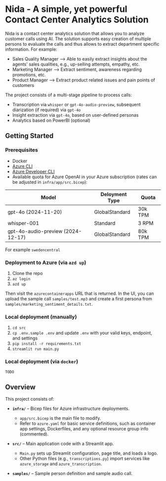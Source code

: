 <!-- filepath: ./README.md -->
# Nida - A simple, yet powerful Contact Center Analytics Solution

Nida is a contact center analytics solution that allows you to analyze customer calls using AI. The solution supports easy creation of multiple persons to evaluate the calls and thus allows to extract department specific information. For example:

* Sales Quality Manager --> Able to easily extract insights about the agents' sales qualities, e.g., up-selling attempts, empathy, etc.
* Marketing Manager --> Extract sentiment, awareness regarding promotions, etc.
* Product Manager --> Extract product related issues and pain points of customers

The project consists of a multi-stage pipeline to process calls:

* Transcription via `whisper` or `gpt-4o-audio-preview`, subsequent diarization (if required) via `gpt-4o`
* Insight extraction via `gpt-4o`, based on user-defined personas
* Analytics based on PowerBI (optional)

## Getting Started

### Prerequisites

* Docker
* [Azure CLI](https://learn.microsoft.com/en-us/cli/azure/install-azure-cli)
* [Azure Developer CLI](https://learn.microsoft.com/en-us/azure/developer/azure-developer-cli/install-azd)
* Available quota for Azure OpenAI in your Azure subscription (rates can be adjusted in `infra/app/src.bicep`):

| Model | Deloyment Type | Quota |
|---------|-------|------|
| gpt-4o (2024-11-20) | GlobalStandard | 30k TPM |
| whisper-001 | Standard | 3 RPM |
| gpt-4o-audio-preview (2024-12-17) | GlobalStandard | 80k TPM |

For example `swedencentral`

### Deployment to Azure (via `azd up`)

1. Clone the repo
1. `az login`
1. `azd up`

Then visit the `azurecontainerapps` URL that is returned. In the UI, you can upload the sample call `samples/test.mp3` and create a first persona from `samples/marketing_sentiment_details.txt`.

### Local deployment (manually)

1. `cd src`
1. `cp .env.sample .env` and update `.env` with your valid keys, endpoint, and settings
1. `pip install -r requirements.txt`
1. `streamlit run main.py`

### Local deployment (via `docker`)

`TODO`

## Overview

This project consists of:

- **`infra/`** – Bicep files for Azure infrastructure deployments.  
  - `app/src.bicep` is the main file to modify.
  - Refer to `azure.yaml` for basic service definitions, such as container app settings, Dockerfiles, and any optional resource group info (commented).

- **`src/`** – Main application code with a Streamlit app.  
  - `Main.py` sets up Streamlit configuration, page title, and loads a logo.
  - Other Python files (e.g., `transcriptions.py`) import services like `azure_storage` and `azure_transcription`.

- **`samples/`** – Sample person definition and sample audio call.